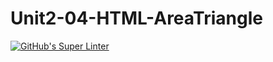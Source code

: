 # Unit2-04-HTML-AreaTriangle
[![GitHub's Super Linter](https://github.com/ICS20-Programming-SirineC/Unit2-04-HTML-AreaTriangle/workflows/GitHub's%20Super%20Linter/badge.svg)](https://github.com/ICS20-Programming-SirineC/Unit2-04-HTML-AreaTriangle/actions)